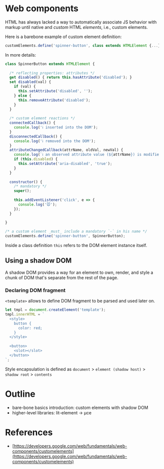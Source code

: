 # Web components

HTML has always lacked a way to automatically associate JS behavior with markup until native and _custom_ HTML _elements_, i.e., custom elements.

Here is a barebone example of custom element definition:

```javascript
customElements.define('spinner-button', class extends HTMLElement {...});
```

In more details:

```javascript
class SpinnerButton extends HTMLElement {
    
  /* reflecting properties: attributes */
  get disabled() { return this.hasAttribute('disabled'); }
  set disabled(val) {
    if (val) {
      this.setAttribute('disabled', '');
    } else {
      this.removeAttribute('disabled');
    }
  }
  
  /* custom element reactions */
  connectedCallback() {
    console.log('ℹ️ inserted into the DOM');  
  }
  disconnectedCallback() {
    console.log('ℹ️ removed into the DOM');  
  }
  attributeChangedCallback(attrName, oldVal, newVal) {
    console.log(`ℹ️ an observed attribute value (${attrName}) is modified from ${oldVal} to ${newVal}`);
    if (this.disabled) {
      this.setAttribute('aria-disabled', 'true');
    }
  }
  
  constructor() {
    /* mandatory */
    super();
        
    this.addEventListener('click', e => {
      console.log('🐭');
    });
  }
  
}

/* a custom element _must_ include a mandatory `-` in his name */
customElements.define('spinner-button', SpinnerButton);
```

Inside a class definition `this`  refers to the DOM element instance itself.

## Using a shadow DOM

A shadow DOM provides a way for an element to own, render, and style a chunk of DOM that's separate from the rest of the page. 

### Declaring DOM fragment

`<template>` allows to define DOM fragment to be parsed and used later on.

```javascript
let tmpl = document.createElement('template');
tmpl.innerHTML = `
  <style>
    button { 
      color: red;
    }
  </style>
  
  <button>
    <slot></slot>
  </button>
`;
```

Style encapsulation is defined as `document` > `element (shadow host)` > `shadow root` > `contents`

# Outline

 * bare-bone basics introduction: custom elements with shadow DOM
 * higher-level libraries: lit-element -> µce

# References

 * [https://developers.google.com/web/fundamentals/web-components/customelements](https://developers.google.com/web/fundamentals/web-components/customelements)
